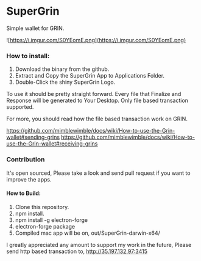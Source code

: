 # SuperGrin

Simple wallet for GRIN.

![https://i.imgur.com/S0YEomE.png](https://i.imgur.com/S0YEomE.png)

### How to install:

1. Download the binary from the github.
2. Extract and Copy the SuperGrin App to Applications Folder.
3. Double-Click the shiny SuperGrin Logo.

To use it should be pretty straight forward.
Every file that Finalize and Response will be generated to Your Desktop.
Only file based transaction supported.

For more, you should read how the file based transaction work on GRIN.

https://github.com/mimblewimble/docs/wiki/How-to-use-the-Grin-wallet#sending-grins
https://github.com/mimblewimble/docs/wiki/How-to-use-the-Grin-wallet#receiving-grins

### Contribution
It's open sourced, Please take a look and send pull request if you want to improve the apps.

#### How to Build:
1.  Clone this repository.
2.  npm install.
3.  npm install -g electron-forge
4.  electron-forge package
5.  Compiled mac app will be on, ⁨out⁩/⁨SuperGrin-darwin-x64⁩/

I greatly appreciated any amount to support my work in the future,
Please send http based transaction to,
http://35.197.132.97:3415
